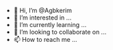 - 👋 Hi, I’m @Agbkerim
- 👀 I’m interested in ...
- 🌱 I’m currently learning ...
- 💞️ I’m looking to collaborate on ...
- 📫 How to reach me ...

<!---
Agbkerim/Agbkerim is a ✨ special ✨ repository because its `README.md` (this file) appears on your GitHub profile.
You can click the Preview link to take a look at your changes.
--->
